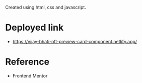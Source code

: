 Created using html, css and javascript.

# Deployed link

- https://vijay-bhati-nft-preview-card-component.netlify.app/

# Reference

- Frontend Mentor
